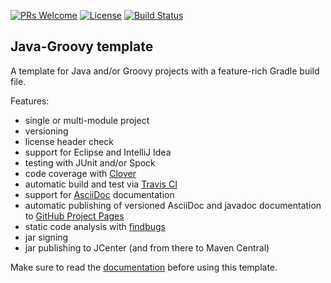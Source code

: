 [![PRs Welcome](https://img.shields.io/badge/PRs-welcome-brightgreen.svg?style=flat-square)](http://makeapullrequest.com)
[![License](https://img.shields.io/badge/License-Apache%202.0-blue.svg)](https://github.com/boothub-org/boothub-template-java-groovy/blob/master/LICENSE)
[![Build Status](https://img.shields.io/travis/boothub-org/boothub-template-java-groovy/master.svg?label=Build)](https://travis-ci.org/boothub-org/boothub-template-java-groovy)
## Java-Groovy template ##

A template for Java and/or Groovy projects with a feature-rich Gradle build file.

Features:
 - single or multi-module project
 - versioning
 - license header check
 - support for Eclipse and IntelliJ Idea
 - testing with JUnit and/or Spock
 - code coverage with [Clover](https://www.atlassian.com/software/clover)
 - automatic build and test via [Travis CI](https://travis-ci.com/)
 - support for [AsciiDoc](http://asciidoc.org/) documentation
 - automatic publishing of versioned AsciiDoc and javadoc documentation to [GitHub Project Pages](https://help.github.com/articles/user-organization-and-project-pages/#project-pages)
 - static code analysis with [findbugs](http://findbugs.sourceforge.net/)
 - jar signing
 - jar publishing to JCenter (and from there to Maven Central)

Make sure to read the [documentation](http://java-groovy.boothub.org) before using this template.
